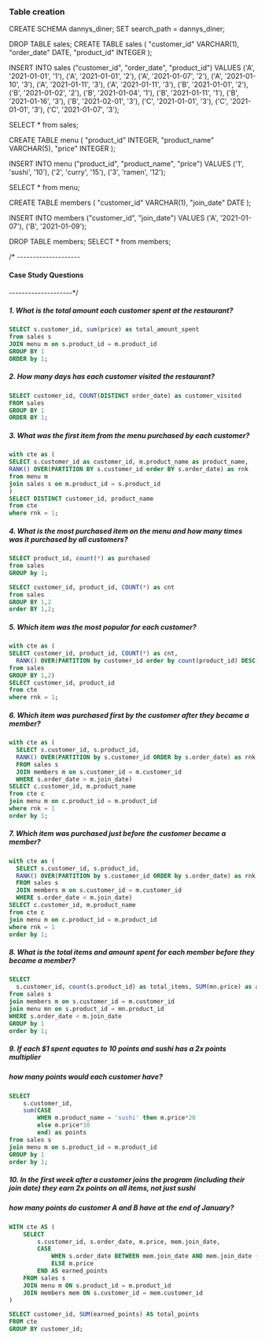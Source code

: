 ### Table creation
CREATE SCHEMA dannys_diner;
SET search_path = dannys_diner;

DROP TABLE sales;
CREATE TABLE sales (
  "customer_id" VARCHAR(1),
  "order_date" DATE,
  "product_id" INTEGER
);

INSERT INTO sales
  ("customer_id", "order_date", "product_id")
VALUES
  ('A', '2021-01-01', '1'),
  ('A', '2021-01-01', '2'),
  ('A', '2021-01-07', '2'),
  ('A', '2021-01-10', '3'),
  ('A', '2021-01-11', '3'),
  ('A', '2021-01-11', '3'),
  ('B', '2021-01-01', '2'),
  ('B', '2021-01-02', '2'),
  ('B', '2021-01-04', '1'),
  ('B', '2021-01-11', '1'),
  ('B', '2021-01-16', '3'),
  ('B', '2021-02-01', '3'),
  ('C', '2021-01-01', '3'),
  ('C', '2021-01-01', '3'),
  ('C', '2021-01-07', '3');
 
SELECT * from sales;

CREATE TABLE menu (
  "product_id" INTEGER,
  "product_name" VARCHAR(5),
  "price" INTEGER
);

INSERT INTO menu
  ("product_id", "product_name", "price")
VALUES
  ('1', 'sushi', '10'),
  ('2', 'curry', '15'),
  ('3', 'ramen', '12');

SELECT * from menu;

CREATE TABLE members (
  "customer_id" VARCHAR(1),
  "join_date" DATE
);

INSERT INTO members
  ("customer_id", "join_date")
VALUES
  ('A', '2021-01-07'),
  ('B', '2021-01-09');

DROP TABLE members;
SELECT * from members;  
  
  /* --------------------
####   Case Study Questions
   --------------------*/

##### 1. What is the total amount each customer spent at the restaurant?
```sql
SELECT s.customer_id, sum(price) as total_amount_spent
from sales s
JOIN menu m on s.product_id = m.product_id
GROUP BY 1
ORDER by 1;
```

##### 2. How many days has each customer visited the restaurant?
```sql
SELECT customer_id, COUNT(DISTINCT order_date) as customer_visited
FROM sales
GROUP BY 1
ORDER BY 1;
```

##### 3. What was the first item from the menu purchased by each customer?
```sql
with cte as (
SELECT s.customer_id as customer_id, m.product_name as product_name,
RANK() OVER(PARTITION BY s.customer_id order BY s.order_date) as rnk
from menu m
join sales s on m.product_id = s.product_id
)
SELECT DISTINCT customer_id, product_name
from cte
where rnk = 1;
```

##### 4. What is the most purchased item on the menu and how many times was it purchased by all customers?
```sql
SELECT product_id, count(*) as purchased
from sales
GROUP by 1;

SELECT customer_id, product_id, COUNT(*) as cnt
from sales
GROUP BY 1,2
order BY 1,2;
```

##### 5. Which item was the most popular for each customer?
```sql
with cte as (
SELECT customer_id, product_id, COUNT(*) as cnt,
  RANK() OVER(PARTITION by customer_id order by count(product_id) DESC) as rnk
from sales
GROUP BY 1,2)
SELECT customer_id, product_id
from cte
where rnk = 1;
```

##### 6. Which item was purchased first by the customer after they became a member?
```sql
with cte as (
  SELECT s.customer_id, s.product_id,
  RANK() OVER(PARTITION by s.customer_id ORDER by s.order_date) as rnk
  FROM sales s 
  JOIN members m on s.customer_id = m.customer_id
  WHERE s.order_date > m.join_date)
SELECT c.customer_id, m.product_name
from cte c
join menu m on c.product_id = m.product_id
where rnk = 1
order by 1;
```

##### 7. Which item was purchased just before the customer became a member?
```sql
with cte as (
  SELECT s.customer_id, s.product_id,
  RANK() OVER(PARTITION by s.customer_id ORDER by s.order_date) as rnk
  FROM sales s 
  JOIN members m on s.customer_id = m.customer_id
  WHERE s.order_date < m.join_date)
SELECT c.customer_id, m.product_name
from cte c
join menu m on c.product_id = m.product_id
where rnk = 1
order by 1;
```

##### 8. What is the total items and amount spent for each member before they became a member?
```sql
SELECT
  s.customer_id, count(s.product_id) as total_items, SUM(mn.price) as amnt_spent
from sales s
join members m on s.customer_id = m.customer_id
join menu mn on s.product_id = mn.product_id
WHERE s.order_date < m.join_date
GROUP by 1
order by 1;
```

##### 9.  If each $1 spent equates to 10 points and sushi has a 2x points multiplier 
##### how many points would each customer have?
```sql
SELECT
	s.customer_id,
	sum(CASE 
    	WHEN m.product_name = 'sushi' then m.price*20
        else m.price*10
        end) as points
from sales s 
join menu m on s.product_id = m.product_id
GROUP by 1
order by 1;
```

##### 10. In the first week after a customer joins the program (including their join date) they earn 2x points on all items, not just sushi 
##### how many points do customer A and B have at the end of January?
```sql
WITH cte AS (
    SELECT 
        s.customer_id, s.order_date, m.price, mem.join_date,
        CASE 
            WHEN s.order_date BETWEEN mem.join_date AND mem.join_date + INTERVAL '6 days' THEN (m.price * 2)  
            ELSE m.price      
        END AS earned_points
    FROM sales s
    JOIN menu m ON s.product_id = m.product_id
    JOIN members mem ON s.customer_id = mem.customer_id
)

SELECT customer_id, SUM(earned_points) AS total_points
FROM cte
GROUP BY customer_id;
```
